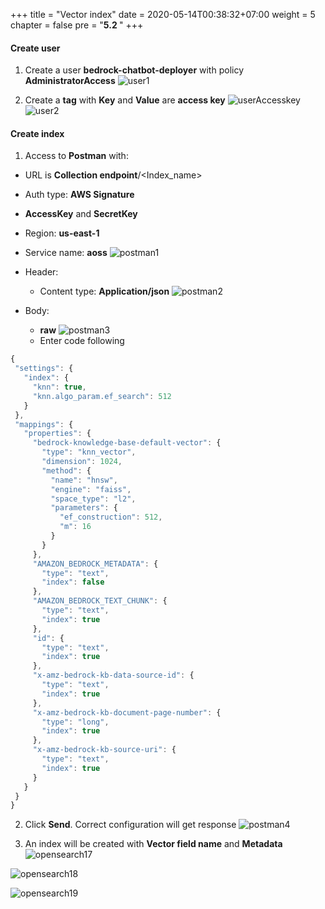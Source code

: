 +++
title = "Vector index"
date = 2020-05-14T00:38:32+07:00
weight = 5
chapter = false
pre = "<b>5.2 </b>"
+++

#### Create user

1. Create a user **bedrock-chatbot-deployer** with policy **AdministratorAccess**
   ![user1](/images/5/user1.png?width=91pc)

2. Create a **tag** with **Key** and **Value** are **access key**
   ![userAccesskey](/images/5/user2.png?width=91pc)
   ![user2](/images/5/user3.png?width=91pc)


#### Create index
1. Access to **Postman** with:
- URL is **Collection endpoint**/<Index_name>
- Auth type: **AWS Signature**
- **AccessKey** and **SecretKey**
- Region: **us-east-1**
- Service name: **aoss**
   ![postman1](/images/5/postman1.png?width=91pc)
- Header:
  - Content type: **Application/json**
   ![postman2](/images/5/postman2.png?width=91pc)

- Body:
  - **raw**
   ![postman3](/images/5/postman3.png?width=91pc)
  - Enter code following
  
 ```js
{
  "settings": {
    "index": {
      "knn": true,
      "knn.algo_param.ef_search": 512
    }
  },
  "mappings": {
    "properties": {
      "bedrock-knowledge-base-default-vector": {
        "type": "knn_vector",
        "dimension": 1024,
        "method": {
          "name": "hnsw",
          "engine": "faiss",
          "space_type": "l2",
          "parameters": {
            "ef_construction": 512,
            "m": 16
          }
        }
      },
      "AMAZON_BEDROCK_METADATA": {
        "type": "text",
        "index": false
      },
      "AMAZON_BEDROCK_TEXT_CHUNK": {
        "type": "text",
        "index": true
      },
      "id": {
        "type": "text",
        "index": true
      },
      "x-amz-bedrock-kb-data-source-id": {
        "type": "text",
        "index": true
      },
      "x-amz-bedrock-kb-document-page-number": {
        "type": "long",
        "index": true
      },
      "x-amz-bedrock-kb-source-uri": {
        "type": "text",
        "index": true
      }
    }
  }
}
```
2. Click **Send**. Correct configuration will get response
  ![postman4](/images/5/postman4.png?width=91pc)

3. An index will be created with **Vector field name** and **Metadata**
  ![opensearch17](/images/5/opensearch17.png?width=90pc)


  ![opensearch18](/images/5/opensearch18.png?width=90pc)

  
  ![opensearch19](/images/5/opensearch19.png?width=90pc)
    
